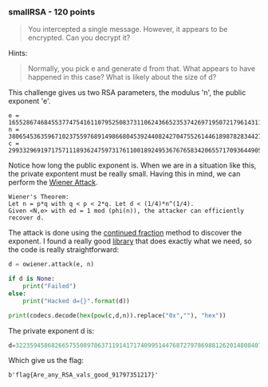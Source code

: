 ### smallRSA - 120 points
> You intercepted a single message. However, it appears to be encrypted. Can you decrypt it?

Hints:
> 	Normally, you pick e and generate d from that. What appears to have happened in this case? What is likely about the size of d?

This challenge gives us two RSA parameters, the modulus 'n', the public exponent 'e'.
```
e = 165528674684553774754161107952508373110624366523537426971950721796143115780129435315899759675151336726943047090419484833345443949104434072639959175019000332954933802344468968633829926100061874628202284567388558408274913523076548466524630414081156553457145524778651651092522168245814433643807177041677885126141
n = 380654536359671023755976891498668045392440824270475526144618987828344270045182740160077144588766610702530210398859909208327353118643014342338185873507801667054475298636689473117890228196755174002229463306397132008619636921625801645435089242900101841738546712222819150058222758938346094596787521134065656721069
c = 299332969197175711189362475973176110018924953676765834206557170936449056044940463424192591024333960287834765144663838107275612534099922176841029550103731130301225827761650271435325506311287472459681420052612378517579125881519989567977576917642556419749968152894536307775054555830688673518208539947146038594927
```

Notice how long the public exponent is. When we are in a situation like this, the private expontent must be really small. Having this in mind, we can perform the [Wiener Attack](https://en.wikipedia.org/wiki/Wiener%27s_attack).
```
Wiener's Theorem:
Let n = p*q with q < p < 2*q. Let d < (1/4)*n^(1/4).
Given <N,e> with ed = 1 mod (phi(n)), the attacker can efficiently recover d.
```
The attack is done using the [continued fraction](https://en.wikipedia.org/wiki/Continued_fraction) method to discover the exponent. I found a really good [library](https://github.com/orisano/owiener) that does exactly what we need, so the code is really straightforward:
```python
d = owiener.attack(e, n)

if d is None:
    print("Failed")
else:
    print("Hacked d={}".format(d))

print(codecs.decode(hex(pow(c,d,n)).replace("0x",""), "hex"))
```
The private exponent d is:
```python
d=3223594586826657550897063711914171740995144768727978698812620148084071525621
```
Which give us the flag:
```
b'flag{Are_any_RSA_vals_good_91797351217}'
```
